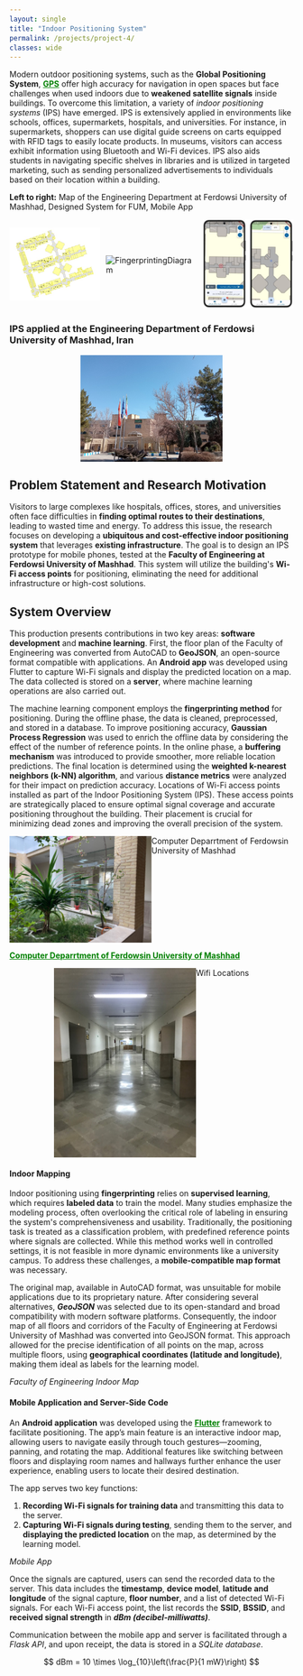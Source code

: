 ```yaml
---
layout: single
title: "Indoor Positioning System"
permalink: /projects/project-4/
classes: wide
---
```



Modern outdoor positioning systems, such as the **Global Positioning System**, <a href="https://en.wikipedia.org/wiki/Global_Positioning_System" style="text-decoration:underline; color:green;" target="_blank"><strong>GPS</strong></a> offer high accuracy for navigation in open spaces but face challenges when used indoors due to **weakened satellite signals** inside buildings. To overcome this limitation, a variety of *indoor positioning systems* (IPS) have emerged. IPS is extensively applied in environments like schools, offices, supermarkets, hospitals, and universities. For instance, in supermarkets, shoppers can use digital guide screens on carts equipped with RFID tags to easily locate products. In museums, visitors can access exhibit information using Bluetooth and Wi-Fi devices. IPS also aids students in navigating specific shelves in libraries and is utilized in targeted marketing, such as sending personalized advertisements to individuals based on their location within a building.


**Left to right:** Map of the Engineering Department at Ferdowsi University of Mashhad, Designed System for FUM, Mobile App

<div style="display: flex; justify-content: space-between; align-items: center; gap: 10px;">
  <div style="flex: 1;">
    <img src="/assets/Projectsimages/IPS/EngineeringFUM.png" alt="EngineeringFUM" style="width: 100%; height: auto;">
  </div>
  <div style="flex: 1;">
    <img src="/assets/Projectsimages/IPS/FingerprintingDiagram.png" alt="FingerprintingDiagram" style="width: 100%; height: auto;">
  </div>
  <div style="flex: 1;">
    <img src="/assets/Projectsimages/IPS/mobileapppic2.png" alt="mobileapppic2" style="width: 100%; height: auto;">
  </div>
</div>

### IPS applied at the Engineering Department of Ferdowsi University of Mashhad, Iran 

<div style="display: flex; justify-content: center;">
    <img src="/assets/Projectsimages/IPS/ENG_FUM.png" alt="ENG_FUM" style="width: 50%; height: 50%;">
</div>


## Problem Statement and Research Motivation

Visitors to large complexes like hospitals, offices, stores, and universities often face difficulties in **finding optimal routes to their destinations**, leading to wasted time and energy. To address this issue, the research focuses on developing a **ubiquitous and cost-effective indoor positioning system** that leverages **existing infrastructure**. The goal is to design an IPS prototype for mobile phones, tested at the **Faculty of Engineering at Ferdowsi University of Mashhad**. This system will utilize the building's **Wi-Fi access points** for positioning, eliminating the need for additional infrastructure or high-cost solutions.

## System Overview

This production presents contributions in two key areas: **software development** and **machine learning**. First, the floor plan of the Faculty of Engineering was converted from AutoCAD to **GeoJSON**, an open-source format compatible with applications. An **Android app** was developed using Flutter to capture Wi-Fi signals and display the predicted location on a map. The data collected is stored on a **server**, where machine learning operations are also carried out. 

The machine learning component employs the **fingerprinting method** for positioning. During the offline phase, the data is cleaned, preprocessed, and stored in a database. To improve positioning accuracy, **Gaussian Process Regression** was used to enrich the offline data by considering the effect of the number of reference points. In the online phase, a **buffering mechanism** was introduced to provide smoother, more reliable location predictions. The final location is determined using the **weighted k-nearest neighbors (k-NN) algorithm**, and various **distance metrics** were analyzed for their impact on prediction accuracy.
Locations of Wi-Fi access points installed as part of the Indoor Positioning System (IPS). These access points are strategically placed to ensure optimal signal coverage and accurate positioning throughout the building. Their placement is crucial for minimizing dead zones and improving the overall precision of the system.

<div style="display: flex; justify-content: center;">
    <img src="/assets/Projectsimages/IPS/ComputerGroup_ENG_FUM.jpg" alt="ENG_FUM1" style="width: 50%; height: 50%;">
    <div class="caption">
        Computer Deparrtment of Ferdowsin University of Mashhad
    </div>
</div>

<a href="https://en.um.ac.ir/content/Department-of-Computer-Engineering.html" style="text-decoration:underline; color:green;" target="_blank"><strong>Computer Deparrtment of Ferdowsin University of Mashhad</strong></a>


<div style="display: flex; justify-content: center;">
    <img src="/assets/Projectsimages/IPS/WiFiLocation.jpg" alt="WiFiLocation" style="width: 50%; height: 50%;">
    <div class="caption">
        Wifi Locations
    </div>
</div>



#### Indoor Mapping
Indoor positioning using **fingerprinting** relies on **supervised learning**, which requires **labeled data** to train the model. Many studies emphasize the modeling process, often overlooking the critical role of labeling in ensuring the system's comprehensiveness and usability. Traditionally, the positioning task is treated as a classification problem, with predefined reference points where signals are collected. While this method works well in controlled settings, it is not feasible in more dynamic environments like a university campus. To address these challenges, a **mobile-compatible map format** was necessary.

The original map, available in AutoCAD format, was unsuitable for mobile applications due to its proprietary nature. After considering several alternatives, ***GeoJSON*** was selected due to its open-standard and broad compatibility with modern software platforms. Consequently, the indoor map of all floors and corridors of the Faculty of Engineering at Ferdowsi University of Mashhad was converted into GeoJSON format. This approach allowed for the precise identification of all points on the map, across multiple floors, using **geographical coordinates (latitude and longitude)**, making them ideal as labels for the learning model.


*Faculty of Engineering Indoor Map*

#### Mobile Application and Server-Side Code
An **Android application** was developed using the <a href="https://en.wikipedia.org/wiki/Flutter_(software)" style="text-decoration:underline; color:green;" target="_blank"><strong>Flutter</strong></a> framework to facilitate positioning. The app’s main feature is an interactive indoor map, allowing users to navigate easily through touch gestures—zooming, panning, and rotating the map. Additional features like switching between floors and displaying room names and hallways further enhance the user experience, enabling users to locate their desired destination.

The app serves two key functions:
1. **Recording Wi-Fi signals for training data** and transmitting this data to the server.
2. **Capturing Wi-Fi signals during testing**, sending them to the server, and **displaying the predicted location** on the map, as determined by the learning model.

*Mobile App*

Once the signals are captured, users can send the recorded data to the server. This data includes the **timestamp**, **device model**, **latitude and longitude** of the signal capture, **floor number**, and a list of detected Wi-Fi signals. For each Wi-Fi access point, the list records the **SSID**, **BSSID**, and **received signal strength** in ***dBm (decibel-milliwatts)***.

Communication between the mobile app and server is facilitated through a *Flask API*, and upon receipt, the data is stored in a *SQLite database*.

$$
dBm = 10 \times \log_{10}\left(\frac{P}{1 mW}\right)
$$


